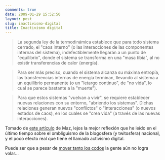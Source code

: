 ```yaml
---
comments: true
date: 2009-01-29 15:52:50
layout: post
slug: inactivismo-digital
title: Inactivismo digital
---
```


> La segunda ley de la termodinámica establece que para todo sistema cerrado, el "caos interno" (o las interacciones de las componentes internas del sistema), indefectiblemente llegarán a un punto de "equilibrio", donde el sistema se transforma en una "masa tibia", al no existir transferencias de calor (energía).

> Para ser más preciso, cuando el sistema alcanza su máxima entropía, las transferencias internas de energía terminan, llevando al sistema a un equilibrio permanente (o un "letargo continuo", de "no vida", lo cual se parece bastante a la "muerte").

> Para que estos sistemas "vuelvan a vivir", se requiere establecer nuevas relaciones con su entorno, "abriendo los sistemas". Dichas relaciones generan nuevos "conflictos" o "interacciones" (o nuevos estados de caos), en los cuales se "crea vida" (a través de las nuevas interacciones).

Tomado de [este artículo](http://blog.maz.cl/2009/01/teatro-ouroboros-politica-blogs-y.html) de Maz, lejos la mejor reflexión que he leido en el último tiempo sobre el ombliguismo de la blogosfera (y twitosfera) nacional, y el poco efecto real que tiene el llamado activismo digital.

Puede ser que a pesar de [mover tanto los codos](http://www.rae2.es/codear) la gente aún no logra volar...



